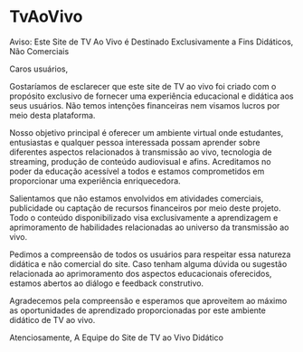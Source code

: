 # TvAoVivo

Aviso: Este Site de TV Ao Vivo é Destinado Exclusivamente a Fins Didáticos, Não Comerciais

Caros usuários,

Gostaríamos de esclarecer que este site de TV ao vivo foi criado com o propósito exclusivo de fornecer uma experiência educacional e didática aos seus usuários. Não temos intenções financeiras nem visamos lucros por meio desta plataforma.

Nosso objetivo principal é oferecer um ambiente virtual onde estudantes, entusiastas e qualquer pessoa interessada possam aprender sobre diferentes aspectos relacionados à transmissão ao vivo, tecnologia de streaming, produção de conteúdo audiovisual e afins. Acreditamos no poder da educação acessível a todos e estamos comprometidos em proporcionar uma experiência enriquecedora.

Salientamos que não estamos envolvidos em atividades comerciais, publicidade ou captação de recursos financeiros por meio deste projeto. Todo o conteúdo disponibilizado visa exclusivamente a aprendizagem e aprimoramento de habilidades relacionadas ao universo da transmissão ao vivo.

Pedimos a compreensão de todos os usuários para respeitar essa natureza didática e não comercial do site. Caso tenham alguma dúvida ou sugestão relacionada ao aprimoramento dos aspectos educacionais oferecidos, estamos abertos ao diálogo e feedback construtivo.

Agradecemos pela compreensão e esperamos que aproveitem ao máximo as oportunidades de aprendizado proporcionadas por este ambiente didático de TV ao vivo.

Atenciosamente,
A Equipe do Site de TV ao Vivo Didático
